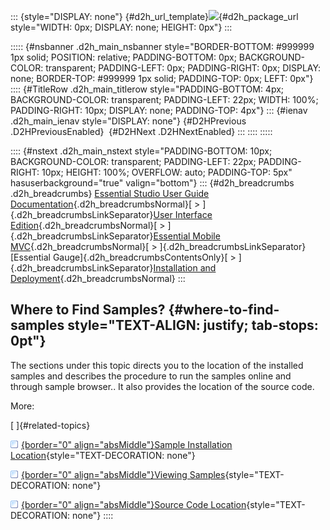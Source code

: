 ::: {style="DISPLAY: none"}
[](ms-xhelp:///?Id=d2h_url_template){#d2h_url_template}![](!package_url!){#d2h_package_url style="WIDTH: 0px; DISPLAY: none; HEIGHT: 0px"}
:::

::::: {#nsbanner .d2h_main_nsbanner style="BORDER-BOTTOM: #999999 1px solid; POSITION: relative; PADDING-BOTTOM: 0px; BACKGROUND-COLOR: transparent; PADDING-LEFT: 0px; PADDING-RIGHT: 0px; DISPLAY: none; BORDER-TOP: #999999 1px solid; PADDING-TOP: 0px; LEFT: 0px"}
:::: {#TitleRow .d2h_main_titlerow style="PADDING-BOTTOM: 4px; BACKGROUND-COLOR: transparent; PADDING-LEFT: 22px; WIDTH: 100%; PADDING-RIGHT: 10px; DISPLAY: none; PADDING-TOP: 4px"}
::: {#ienav .d2h_main_ienav style="DISPLAY: none"}
[](ms-xhelp:///?Id=f9bda2a9-f33d-4f14-b457-dd4355c98290){#D2HPrevious .D2HPreviousEnabled}  [](ms-xhelp:///?Id=d02b63e3-1e06-43f0-91bd-84c945c99efe){#D2HNext .D2HNextEnabled}
:::
::::
:::::

:::: {#nstext .d2h_main_nstext style="PADDING-BOTTOM: 10px; BACKGROUND-COLOR: transparent; PADDING-LEFT: 22px; PADDING-RIGHT: 10px; HEIGHT: 100%; OVERFLOW: auto; PADDING-TOP: 5px" hasuserbackground="true" valign="bottom"}
::: {#d2h_breadcrumbs .d2h_breadcrumbs}
[Essential Studio User Guide Documentation](ms-xhelp:///?Id=12457748-09e3-4d74-a240-8e049cedf030){.d2h_breadcrumbsNormal}[ \> ]{.d2h_breadcrumbsLinkSeparator}[User Interface Edition](ms-xhelp:///?Id=c29296b7-531c-413b-a0ec-488ca1f7f669){.d2h_breadcrumbsNormal}[ \> ]{.d2h_breadcrumbsLinkSeparator}[Essential Mobile MVC](ms-xhelp:///?Id=74df42e3-5434-4590-9be6-3ae2f911cbbc){.d2h_breadcrumbsNormal}[ \> ]{.d2h_breadcrumbsLinkSeparator}[Essential Gauge]{.d2h_breadcrumbsContentsOnly}[ \> ]{.d2h_breadcrumbsLinkSeparator}[Installation and Deployment](ms-xhelp:///?Id=9d3a2ca7-bcf4-4ed9-8bd2-31949b9ef371){.d2h_breadcrumbsNormal}
:::

## Where to Find Samples? {#where-to-find-samples style="TEXT-ALIGN: justify; tab-stops: 0pt"}

The sections under this topic directs you to the location of the installed samples and describes the procedure to run the samples online and through sample browser.. It also provides the location of the source code.

More:

[ ]{#related-topics}

[![](button.gif){border="0" align="absMiddle"}Sample Installation Location](ms-xhelp:///?Id=d02b63e3-1e06-43f0-91bd-84c945c99efe){style="TEXT-DECORATION: none"}

[![](button.gif){border="0" align="absMiddle"}Viewing Samples](ms-xhelp:///?Id=dbd19035-aac7-460d-920a-3be2b3848b19){style="TEXT-DECORATION: none"}

[![](button.gif){border="0" align="absMiddle"}Source Code Location](ms-xhelp:///?Id=60aec5c9-c0a6-4f4b-975c-15b809b052e1){style="TEXT-DECORATION: none"}
::::
